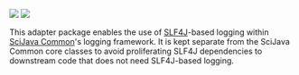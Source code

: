 [![](https://img.shields.io/maven-central/v/org.scijava/scijava-log-slf4j.svg)](http://search.maven.org/#search%7Cgav%7C1%7Cg%3A%22org.scijava%22%20AND%20a%3A%22scijava-log-slf4j%22)
[![](https://travis-ci.org/scijava/scijava-log-slf4j.svg?branch=master)](https://travis-ci.org/scijava/scijava-log-slf4j)

This adapter package enables the use of [SLF4J](http://www.slf4j.org/)-based
logging within [SciJava Common](https://github.com/scijava/scijava-common)'s
logging framework. It is kept separate from the SciJava Common core classes to
avoid proliferating SLF4J dependencies to downstream code that does not need
SLF4J-based logging.
